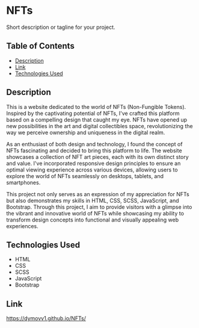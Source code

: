 # NFTs

Short description or tagline for your project.

## Table of Contents

- [Description](#description)
- [Link](#link)
- [Technologies Used](#technologies-used)

## Description

This is a website dedicated to the world of NFTs (Non-Fungible Tokens). Inspired by the captivating potential of NFTs, I've crafted this platform based on a compelling design that caught my eye. NFTs have opened up new possibilities in the art and digital collectibles space, revolutionizing the way we perceive ownership and uniqueness in the digital realm.

As an enthusiast of both design and technology, I found the concept of NFTs fascinating and decided to bring this platform to life. The website showcases a collection of NFT art pieces, each with its own distinct story and value. I've incorporated responsive design principles to ensure an optimal viewing experience across various devices, allowing users to explore the world of NFTs seamlessly on desktops, tablets, and smartphones.

This project not only serves as an expression of my appreciation for NFTs but also demonstrates my skills in HTML, CSS, SCSS, JavaScript, and Bootstrap. Through this project, I aim to provide visitors with a glimpse into the vibrant and innovative world of NFTs while showcasing my ability to transform design concepts into functional and visually appealing web experiences.

## Technologies Used

- HTML
- CSS
- SCSS
- JavaScript
- Bootstrap

## Link 

https://dymovv1.github.io/NFTs/






